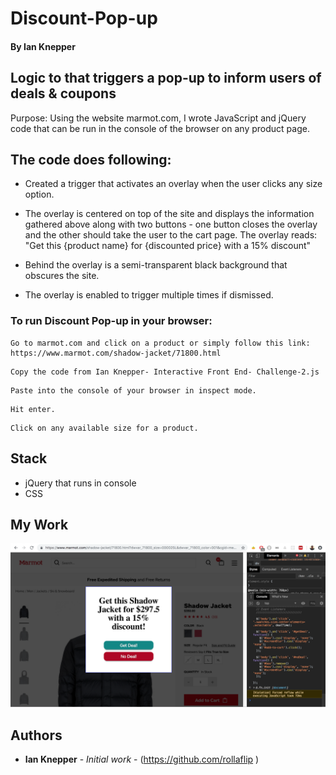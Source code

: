 # Discount-Pop-up
#### By Ian Knepper
## Logic to that triggers a pop-up to inform users of deals &amp; coupons

Purpose: Using the website marmot.com, I wrote JavaScript and jQuery code that can be run in the console of the browser on any product page.<br>

## The code does following:<br>

* Created a trigger that activates an overlay when the user clicks any size option.
* The overlay is centered on top of the site and displays the information gathered above along with two buttons - one button closes the overlay and the other should take the user to the cart page. The overlay reads: <br>
"Get this {product name} for {discounted price} with a 15% discount"

* Behind the overlay is a semi­-transparent black background that obscures the site.
* The overlay is enabled to trigger multiple times if dismissed.

### To run Discount Pop-up in your browser:
```
Go to marmot.com and click on a product or simply follow this link: https://www.marmot.com/shadow-jacket/71800.html
```
```
Copy the code from Ian Knepper- Interactive Front End- Challenge-2.js
```
```
Paste into the console of your browser in inspect mode.
```
```
Hit enter.
```
```
Click on any available size for a product.
```


## Stack
* jQuery that runs in console
* CSS

## My Work
![Preview1](./deal-screen-shot.png )

## Authors

* **Ian Knepper** - *Initial work* - (https://github.com/rollaflip )
